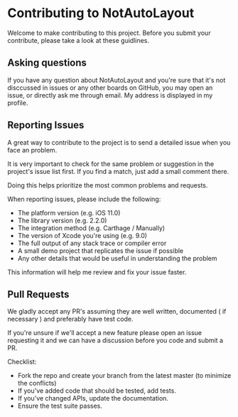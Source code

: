 # Contributing to NotAutoLayout

Welcome to make contributing to this project. Before you submit your contribute, please take a look at these guidlines.

## Asking questions

If you have any question about NotAutoLayout and you're sure that it's not disccussed in issues or any other boards on GitHub, you may open an issue, or directly ask me through email. My address is displayed in my profile.

## Reporting Issues

A great way to contribute to the project is to send a detailed issue when you face an problem.

It is very important to check for the same problem or suggestion in the project's issue list first. If you find a match, just add a small comment there. 

Doing this helps prioritize the most common problems and requests.

When reporting issues, please include the following:

- The platform version (e.g. iOS 11.0)
- The library version (e.g. 2.2.0)
- The integration method (e.g. Carthage / Manually)
- The version of Xcode you're using (e.g. 9.0)
- The full output of any stack trace or compiler error
- A small demo project that replicates the issue if possible
- Any other details that would be useful in understanding the problem

This information will help me review and fix your issue faster.

## Pull Requests

We gladly accept any PR's assuming they are well written, documented ( if necessary ) and preferably have test code. 

If you're unsure if we'll accept a new feature please open an issue requesting it and we can have a discussion before you code and submit a PR.

Checklist:
- Fork the repo and create your branch from the latest master (to minimize the conflicts)
- If you've added code that should be tested, add tests.
- If you've changed APIs, update the documentation.
- Ensure the test suite passes.
